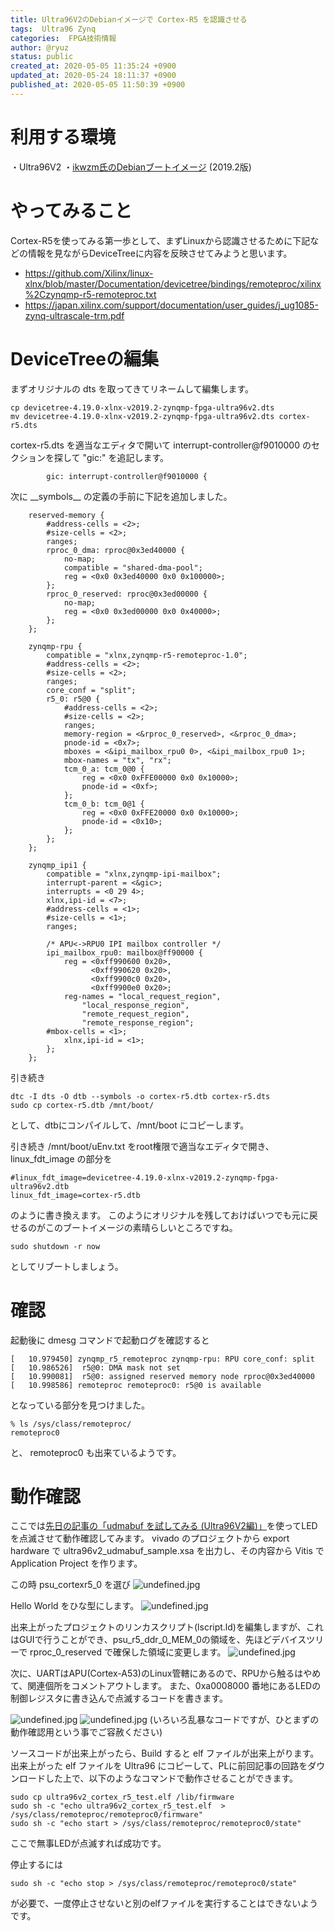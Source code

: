 ```yaml
---
title: Ultra96V2のDebianイメージで Cortex-R5 を認識させる
tags:  Ultra96 Zynq
categories:  FPGA技術情報
author: @ryuz
status: public
created_at: 2020-05-05 11:35:24 +0900
updated_at: 2020-05-24 18:11:37 +0900
published_at: 2020-05-05 11:50:39 +0900
---
```

# 利用する環境
・Ultra96V2
・[ikwzm氏のDebianブートイメージ](https://qiita.com/ikwzm/items/92221c5ea6abbd5e991c)  (2019.2版)

# やってみること
Cortex-R5を使ってみる第一歩として、まずLinuxから認識させるために下記などの情報を見ながらDeviceTreeに内容を反映させてみようと思います。

- https://github.com/Xilinx/linux-xlnx/blob/master/Documentation/devicetree/bindings/remoteproc/xilinx%2Czynqmp-r5-remoteproc.txt
- https://japan.xilinx.com/support/documentation/user_guides/j_ug1085-zynq-ultrascale-trm.pdf


# DeviceTreeの編集
まずオリジナルの dts を取ってきてリネームして編集します。

```
cp devicetree-4.19.0-xlnx-v2019.2-zynqmp-fpga-ultra96v2.dts
mv devicetree-4.19.0-xlnx-v2019.2-zynqmp-fpga-ultra96v2.dts cortex-r5.dts 
```

cortex-r5.dts を適当なエディタで開いて interrupt-controller@f9010000 のセクションを探して "gic:" を追記します。

```
        gic: interrupt-controller@f9010000 {
```

次に  \_\_symbols\_\_  の定義の手前に下記を追加しました。

```
    reserved-memory {
        #address-cells = <2>;
        #size-cells = <2>;
        ranges;
        rproc_0_dma: rproc@0x3ed40000 {
            no-map;
            compatible = "shared-dma-pool";
            reg = <0x0 0x3ed40000 0x0 0x100000>;
        };
        rproc_0_reserved: rproc@0x3ed00000 {
            no-map;
            reg = <0x0 0x3ed00000 0x0 0x40000>;
        };
    };
    
    zynqmp-rpu {
        compatible = "xlnx,zynqmp-r5-remoteproc-1.0";
        #address-cells = <2>;
        #size-cells = <2>;
        ranges;
        core_conf = "split";
        r5_0: r5@0 {
            #address-cells = <2>;
            #size-cells = <2>;
            ranges;
            memory-region = <&rproc_0_reserved>, <&rproc_0_dma>;
            pnode-id = <0x7>;
            mboxes = <&ipi_mailbox_rpu0 0>, <&ipi_mailbox_rpu0 1>;
            mbox-names = "tx", "rx";
            tcm_0_a: tcm_0@0 {
                reg = <0x0 0xFFE00000 0x0 0x10000>;
                pnode-id = <0xf>;
            };
            tcm_0_b: tcm_0@1 {
                reg = <0x0 0xFFE20000 0x0 0x10000>;
                pnode-id = <0x10>;
            };
        };
    };
    
    zynqmp_ipi1 {
        compatible = "xlnx,zynqmp-ipi-mailbox";
        interrupt-parent = <&gic>;
        interrupts = <0 29 4>;
        xlnx,ipi-id = <7>;
        #address-cells = <1>;
        #size-cells = <1>;
        ranges;
        
        /* APU<->RPU0 IPI mailbox controller */
        ipi_mailbox_rpu0: mailbox@ff90000 {
            reg = <0xff990600 0x20>,
                  <0xff990620 0x20>,
                  <0xff9900c0 0x20>,
                  <0xff9900e0 0x20>;
            reg-names = "local_request_region",
                "local_response_region",
                "remote_request_region",
                "remote_response_region";
        #mbox-cells = <1>;
            xlnx,ipi-id = <1>;
        };
    };
```

引き続き

```
dtc -I dts -O dtb --symbols -o cortex-r5.dtb cortex-r5.dts
sudo cp cortex-r5.dtb /mnt/boot/
```

として、dtbにコンパイルして、/mnt/boot にコピーします。

引き続き /mnt/boot/uEnv.txt をroot権限で適当なエディタで開き、linux_fdt_image の部分を
```
#linux_fdt_image=devicetree-4.19.0-xlnx-v2019.2-zynqmp-fpga-ultra96v2.dtb
linux_fdt_image=cortex-r5.dtb
```
のように書き換えます。
このようにオリジナルを残しておけばいつでも元に戻せるのがこのブートイメージの素晴らしいところですね。

```
sudo shutdown -r now
```
としてリブートしましょう。

# 確認
起動後に dmesg コマンドで起動ログを確認すると
```
[   10.979450] zynqmp_r5_remoteproc zynqmp-rpu: RPU core_conf: split
[   10.986526]  r5@0: DMA mask not set
[   10.990081]  r5@0: assigned reserved memory node rproc@0x3ed40000
[   10.998586] remoteproc remoteproc0: r5@0 is available
```
となっている部分を見つけました。

```
% ls /sys/class/remoteproc/
remoteproc0
```

と、 remoteproc0 も出来ているようです。

# 動作確認
ここでは[先日の記事の「udmabuf を試してみる (Ultra96V2編)」](https://ryuz.qrunch.io/entries/TDI9ZcCSyZZSo332)を使ってLEDを点滅させて動作確認してみます。
vivado のプロジェクトから export hardware で ultra96v2_udmabuf_sample.xsa を出力し、その内容から Vitis で Application Project を作ります。

この時 psu_cortexr5_0 を選び
![undefined.jpg](https://s3.qrunch.io/b9f09dd0547484e2f45908b59feb06fb.png)

Hello World をひな型にします。
![undefined.jpg](https://s3.qrunch.io/0192b581427e4ccfeb0d673b55a7f100.png)

出来上がったプロジェクトのリンカスクリプト(lscript.ld)を編集しますが、これはGUIで行うことができ、psu_r5_ddr_0_MEM_0の領域を、先ほどデバイスツリーで rproc_0_reserved で確保した領域に変更します。
![undefined.jpg](https://s3.qrunch.io/1dd4450e93dd673207913408bbd4e243.png)

次に、UARTはAPU(Cortex-A53)のLinux管轄にあるので、RPUから触るはやめて、関連個所をコメントアウトします。
また、0xa0008000 番地にあるLEDの制御レジスタに書き込んで点滅するコードを書きます。

![undefined.jpg](https://s3.qrunch.io/b4f076c574e8d4d4543ff0e44a0bde83.png)
![undefined.jpg](https://s3.qrunch.io/a1d60f0444cf18ec8c7d293709d824d1.png)
(いろいろ乱暴なコードですが、ひとまずの動作確認用という事でご容赦ください)

ソースコードが出来上がったら、Build すると elf ファイルが出来上がります。
出来上がった elf ファイルを Ultra96 にコピーして、PLに前回記事の回路をダウンロードした上で、以下のようなコマンドで動作させることができます。
```
sudo cp ultra96v2_cortex_r5_test.elf /lib/firmware
sudo sh -c "echo ultra96v2_cortex_r5_test.elf  > /sys/class/remoteproc/remoteproc0/firmware"
sudo sh -c "echo start > /sys/class/remoteproc/remoteproc0/state"
```
ここで無事LEDが点滅すれば成功です。

停止するには
```
sudo sh -c "echo stop > /sys/class/remoteproc/remoteproc0/state"
```
が必要で、一度停止させないと別のelfファイルを実行することはできないようです。

